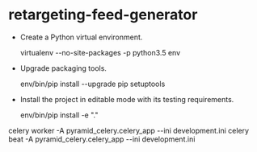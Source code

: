 # retargeting-feed-generator

- Create a Python virtual environment.

    virtualenv --no-site-packages -p python3.5 env

- Upgrade packaging tools.

    env/bin/pip install --upgrade pip setuptools

- Install the project in editable mode with its testing requirements.

    env/bin/pip install -e "."
    
celery worker -A pyramid_celery.celery_app --ini development.ini
celery beat -A pyramid_celery.celery_app --ini development.ini